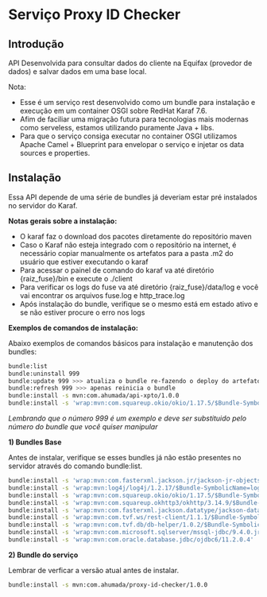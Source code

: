 # Serviço Proxy ID Checker

## Introdução 

API Desenvolvida para consultar dados do cliente na Equifax (provedor de dados) e salvar dados em uma base local.

Nota: 
* Esse é um serviço rest desenvolvido como um bundle para instalação e execução em um container OSGI sobre RedHat Karaf 7.6.
* Afim de faciliar uma migração futura para tecnologias mais modernas como serveless, estamos utilizando puramente Java + libs. 
* Para que o serviço consiga executar no container OSGI utilizamos Apache Camel + Blueprint para envelopar o serviço e injetar os data sources e properties.

## Instalação 

Essa API depende de uma série de bundles já deveriam estar pré instalados no servidor do Karaf.

**Notas gerais sobre a instalação:**

* O karaf faz o download dos pacotes diretamente do repositório maven
* Caso o Karaf não esteja integrado com o repositório na internet, é necessário copiar manualmente os artefatos para a pasta .m2 do usuário que estiver executando o karaf
* Para acessar o painel de comando do karaf va até diretório {raiz_fuse}/bin e execute o ./client
* Para verificar os logs do fuse va até diretório {raiz_fuse}/data/log e você vai encontrar os arquivos fuse.log e http_trace.log
* Após instalação do bundle, verifique se o mesmo está em estado ativo e se não estiver procure o erro nos logs

**Exemplos de comandos de instalação:**

Abaixo exemplos de comandos básicos para instalação e manutenção dos bundles:

```bash
bundle:list
bundle:uninstall 999
bundle:update 999 >>> atualiza o bundle re-fazendo o deploy do artefato que estiver no .m2
bundle:refresh 999 >>> apenas reinicia o bundle
bundle:install -s mvn:com.ahumada/api-xpto/1.0.0
bundle:install -s 'wrap:mvn:com.squareup.okio/okio/1.17.5/$Bundle-SymbolicName=okio&Bundle-Version=1.17.5&Export-Package=*;version="1.17.5"' >>> instala um jar como um bundle exportando uma versão especifica
```
*Lembrando que o número 999 é um exemplo e deve ser substituido pelo número do bundle que você quiser manipular*

**1) Bundles Base**

Antes de instalar, verifique se esses bundles já não estão presentes no servidor através do comando bundle:list.

```bash
bundle:install -s 'wrap:mvn:com.fasterxml.jackson.jr/jackson-jr-objects/2.8.11'
bundle:install -s 'wrap:mvn:log4j/log4j/1.2.17/$Bundle-SymbolicName=log4j&Bundle-Version=1.2.17&Export-Package=*;version="1.2.17"'
bundle:install -s 'wrap:mvn:com.squareup.okio/okio/1.17.5/$Bundle-SymbolicName=okio&Bundle-Version=1.17.5&Export-Package=*;version="1.17.5"'
bundle:install -s 'wrap:mvn:com.squareup.okhttp3/okhttp/3.14.9/$Bundle-SymbolicName=okhttp&Bundle-Version=3.14.9&Export-Package=*;version="3.14.9"'
bundle:install -s 'wrap:mvn:com.fasterxml.jackson.datatype/jackson-datatype-jsr310/2.9.10/$Bundle-SymbolicName=jackson-datatype-jsr310&Bundle-Version=2.9.10&Export-Package=*;version="2.9.10"'
bundle:install -s 'wrap:mvn:com.tvf.ws/rest-client/1.1.1/$Bundle-SymbolicName=rest-client&Bundle-Version=1.1.1&Export-Package=*;version="1.1.1"&Import-Package=okio,okhttp3,*'
bundle:install -s 'wrap:mvn:com.tvf.db/db-helper/1.0.2/$Bundle-SymbolicName=db-helper&Bundle-Version=1.0.2&Export-Package=*;version="1.0.2"'
bundle:install -s 'wrap:mvn:com.microsoft.sqlserver/mssql-jdbc/9.4.0.jre8'
bundle:install -s 'wrap:mvn:com.oracle.database.jdbc/ojdbc6/11.2.0.4'
```

**2) Bundle do serviço**

Lembrar de verficar a versão atual antes de instalar. 


```bash
bundle:install -s mvn:com.ahumada/proxy-id-checker/1.0.0
```